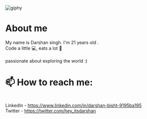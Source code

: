
![giphy](https://user-images.githubusercontent.com/88918534/157513063-85103215-fc71-4a05-b3dc-889f92c80dc3.gif)

<h1> About me </h1>
My name is Darshan singh. I'm 21 years old . 
<br> Code a little 💻, eats a lot 🍕</br>
<br> passionate about exploring the world  :) </br>




<h1>📫 How to reach me: </h1>

<br>LinkedIn - https://www.linkedin.com/in/darshan-bisht-9195ba195</br>
 Twitter - https://twitter.com/hey_itsdarshan
